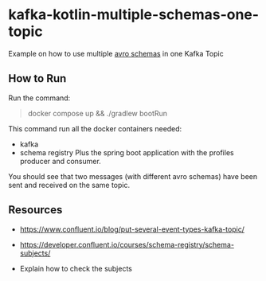 # kafka-kotlin-multiple-schemas-one-topic

Example on how to use multiple [avro schemas](https://avro.apache.org/docs/1.11.1/specification/) in one Kafka Topic

## How to Run

Run the command:


> docker compose up && ./gradlew bootRun

This command run all the docker containers needed:
- kafka
- schema registry
Plus the spring boot application with the profiles producer and consumer.

You should see that two messages (with different avro schemas) have been sent and received on the same topic.

## Resources

- https://www.confluent.io/blog/put-several-event-types-kafka-topic/
- https://developer.confluent.io/courses/schema-registry/schema-subjects/

- Explain how to check the subjects